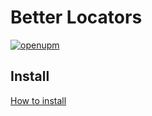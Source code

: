 # Better Locators

[![openupm](https://img.shields.io/npm/v/com.tdw.better.locators?label=openupm&registry_uri=https://package.openupm.com)](https://openupm.com/packages/com.tdw.better.locators/)

## Install
[How to install](https://github.com/uurha/BetterPluginCollection/wiki/How-to-install)
